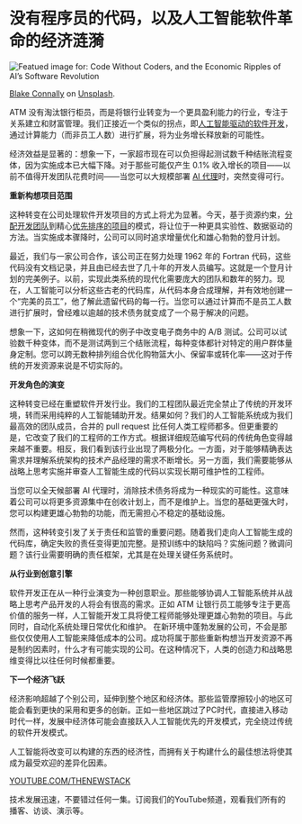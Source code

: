 # 没有程序员的代码，以及人工智能软件革命的经济涟漪

![Featued image for: Code Without Coders, and the Economic Ripples of AI’s Software Revolution](https://cdn.thenewstack.io/media/2025/01/00fd50f9-blake-connally-b3l0g6hlxr8-unsplash-1024x683.jpg)

[Blake Connally](https://unsplash.com/@blakeconnally?utm_content=creditCopyText&utm_medium=referral&utm_source=unsplash) on [Unsplash](https://unsplash.com/photos/macbook-pro-inside-gray-room-B3l0g6HLxr8?utm_content=creditCopyText&utm_medium=referral&utm_source=unsplash).

ATM 没有淘汰银行柜员，而是将银行业转变为一个更具盈利能力的行业，专注于关系建立和财富管理。我们正接近一个类似的拐点，即[人工智能驱动的软件开发](https://thenewstack.io/software-in-2025-simplification-automation-and-integration/)，通过计算能力（而非员工人数）进行扩展，将为业务增长释放新的可能性。

经济效益是显著的：想象一下，一家超市现在可以负担得起测试数千种结账流程变体，因为实施成本已大幅下降。对于那些可能仅产生 0.1% 收入增长的项目——以前不值得开发团队花费时间——当您可以大规模部署 [AI 代理](https://thenewstack.io/ai-agents-a-comprehensive-introduction-for-developers/)时，突然变得可行。

**重新构想项目范围**

这种转变在公司处理软件开发项目的方式上将尤为显著。今天，基于资源约束，[分配开发团队](https://thenewstack.io/scrum-sucks-because-youre-doing-it-wrong/)到精心[优先排序的项目](https://thenewstack.io/agile-reinvented-a-look-into-the-future/)的模式，将让位于一种更具实验性、数据驱动的方法。当实施成本骤降时，公司可以同时追求增量优化和雄心勃勃的登月计划。

最近，我们与一家公司合作，该公司正在努力处理 1962 年的 Fortran 代码，这些代码没有文档记录，并且由已经去世了几十年的开发人员编写。这就是一个登月计划的完美例子。以前，实现此类系统的现代化需要庞大的团队和数年的努力。现在，人工智能可以分析这些古老的代码库，从代码本身合成理解，并有效地创建一个“完美的员工”，他了解此遗留代码的每一行。当您可以通过计算而不是员工人数进行扩展时，曾经难以逾越的技术债务就变成了一个易于解决的问题。

想象一下，这如何在稍微现代的例子中改变电子商务中的 A/B 测试。公司可以试验数千种变体，而不是测试两到三个结账流程，每种变体都针对特定的用户群体量身定制。您可以跨无数种排列组合优化购物篮大小、保留率或转化率——这对于传统的开发资源来说是不切实际的。

**开发角色的演变**

这种转变已经在重塑软件开发行业。我们的工程团队最近完全禁止了传统的开发环境，转而采用纯粹的人工智能辅助开发。结果如何？我们的人工智能系统成为我们最高效的团队成员，合并的 pull request 比任何人类工程师都多。但更重要的是，它改变了我们的工程师的工作方式。根据详细规范编写代码的传统角色变得越来越不重要。相反，我们看到该行业出现了两极分化。一方面，对于能够精确表达需求并理解系统架构的技术产品经理的需求不断增长。另一方面，我们需要能够从战略上思考实施并审查人工智能生成的代码以实现长期可维护性的工程师。

当您可以全天候部署 AI 代理时，消除技术债务将成为一种现实的可能性。这意味着公司可以将更多资源集中在创收计划上，而不是维护上。当您的基础更强大时，您可以构建更雄心勃勃的功能，而无需担心不稳定的基础设施。

然而，这种转变引发了关于责任和监管的重要问题。随着我们走向人工智能生成的代码库，确定失败的责任变得更加完整。是预训练中的缺陷吗？实施问题？微调问题？该行业需要明确的责任框架，尤其是在处理关键任务系统时。

**从行业到创意引擎**

软件开发正在从一种行业演变为一种创意职业。那些能够协调人工智能系统并从战略上思考产品开发的人将会有很高的需求。正如 ATM 让银行员工能够专注于更高价值的服务一样，人工智能开发工具将使工程师能够处理更雄心勃勃的项目。与此同时，自动化系统处理日常优化和维护。
在新环境中蓬勃发展的公司，不会是那些仅仅使用人工智能来降低成本的公司。成功将属于那些重新构想当开发资源不再是制约因素时，什么才有可能实现的公司。在这种情况下，人类的创造力和战略思维变得比以往任何时候都重要。

**下一个经济飞跃**

经济影响超越了个别公司，延伸到整个地区和经济体。那些监管摩擦较小的地区可能会看到更快的采用和更多的创新。正如一些地区跳过了PC时代，直接进入移动时代一样，发展中经济体可能会直接跃入人工智能优先的开发模式，完全绕过传统的软件开发模式。

人工智能将改变可以构建的东西的经济性，而拥有关于构建什么的最佳想法将使其成为最受欢迎的差异化因素。

[YOUTUBE.COM/THENEWSTACK](https://youtube.com/thenewstack?sub_confirmation=1)

技术发展迅速，不要错过任何一集。订阅我们的YouTube频道，观看我们所有的播客、访谈、演示等。